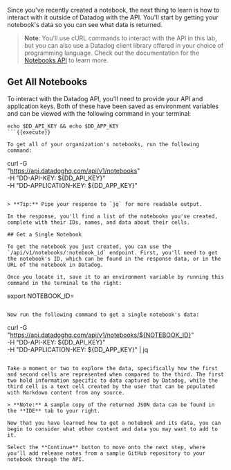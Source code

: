 Since you've recently created a notebook, the next thing to learn is how to interact with it outside of Datadog with the API. You'll start by getting your notebook's data so you can see what data is returned.

> **Note**: You'll use cURL commands to interact with the API in this lab, but you can also use a Datadog client library offered in your choice of programming language. Check out the documentation for the <a href="https://docs.datadoghq.com/api/latest/notebooks" target="_datadog">Notebooks API</a> to learn more.

## Get All Notebooks

To interact with the Datadog API, you'll need to provide your API and application keys. Both of these have been saved as environment variables and can be viewed with the following command in your terminal:

```
echo $DD_API_KEY && echo $DD_APP_KEY
```{{execute}}

To get all of your organization's notebooks, run the following command:

```
curl -G \
  "https://api.datadoghq.com/api/v1/notebooks" \
  -H "DD-API-KEY: ${DD_API_KEY}" \
  -H "DD-APPLICATION-KEY: ${DD_APP_KEY}"
```{{execute}}

> **Tip:** Pipe your response to `jq` for more readable output.

In the response, you'll find a list of the notebooks you've created, complete with their IDs, names, and data about their cells. 

## Get a Single Notebook

To get the notebook you just created, you can use the `/api/v1/notebooks/:notebook_id` endpoint. First, you'll need to get the notebook's ID, which can be found in the response data, or in the URL of the notebook in Datadog.

Once you locate it, save it to an environment variable by running this command in the terminal to the right:

```
export NOTEBOOK_ID=<paste ID here>
```

Now run the following command to get a single notebook's data:

```
curl -G \
  "https://api.datadoghq.com/api/v1/notebooks/${NOTEBOOK_ID}" \
  -H "DD-API-KEY: ${DD_API_KEY}" \
  -H "DD-APPLICATION-KEY: ${DD_APP_KEY}" | jq
```{{execute}}

Take a moment or two to explore the data, specifically how the first and second cells are represented when compared to the third. The first two hold information specific to data captured by Datadog, while the third cell is a text cell created by the user that can be populated with Markdown content from any source.

> **Note:** A sample copy of the returned JSON data can be found in the **IDE** tab to your right.

Now that you have learned how to get a notebook and its data, you can begin to consider what other content and data you may want to add to it. 

Select the **Continue** button to move onto the next step, where you'll add release notes from a sample GitHub repository to your notebook through the API.
